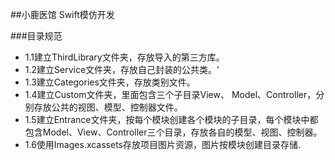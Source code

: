 ##小鹿医馆 Swift模仿开发

###目录规范
  
 * 	1.1建立ThirdLibrary文件夹，存放导入的第三方库。
 *  1.2建立Service文件夹，存放自己封装的公共类。'
 *  1.3建立Categories文件夹，存放类别文件。
 *	1.4建立Custom文件夹，里面包含三个子目录View、	Model、Controller，分别存放公共的视图、模型、控制器文件。
 *	1.5建立Entrance文件夹，按每个模块创建各个模块的子目录，每个模块中都包含Model、View、Controller三个目录，存放各自的模型、视图、控制器。
 *	1.6使用Images.xcassets存放项目图片资源，图片按模块创建目录存储.
